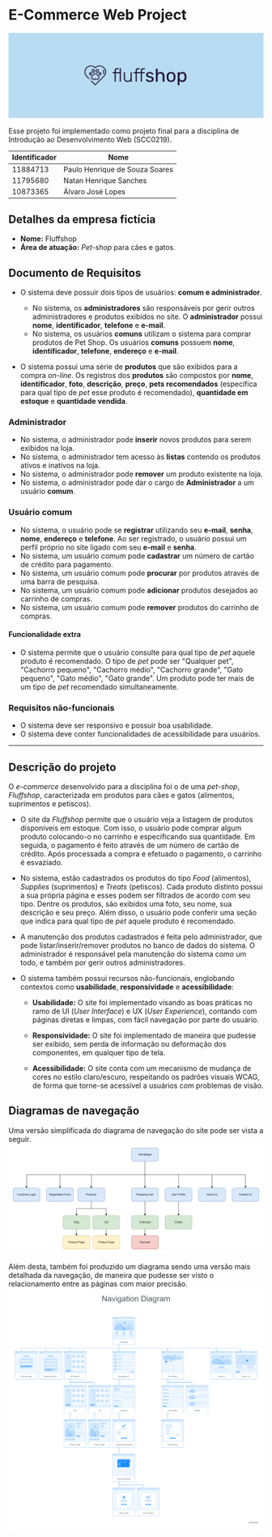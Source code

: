 # E-Commerce Web Project

![Logo](https://github.com/opaulosoares/ecommerce-web-project/blob/main/docs/branding/banner-github.png)

Esse projeto foi implementado como projeto final para a disciplina de Introdução ao Desenvolvimento Web (SCC0219).

| Identificador | Nome |
| --- | --- |
| 11884713 | Paulo Henrique de Souza Soares |
| 11795680 | Natan Henrique Sanches |
| 10873365 | Álvaro José Lopes |

## Detalhes da empresa fictícia

- **Nome:** Fluffshop
- **Área de atuação:** _Pet-shop_ para cães e gatos.

## Documento de Requisitos

- O sistema deve possuir dois tipos de usuários: **comum e administrador**.

  - No sistema, os **administradores** são responsáveis por gerir outros administradores e produtos exibidos no site. O **administrador** possui **nome**, **identificador**, **telefone** e **e-mail**.
  - No sistema, os usuários **comuns** utilizam o sistema para comprar produtos de Pet Shop. Os usuários **comuns** possuem **nome**, **identificador**, **telefone**, **endereço** e **e-mail**.

- O sistema possui uma série de **produtos** que são exibidos para a compra _on-line_. Os registros dos **produtos** são compostos por **nome**, **identificador**, **foto**, **descrição**, **preço**, **pets recomendados** (especifica para qual tipo de _pet_ esse produto é recomendado), **quantidade em estoque** e **quantidade vendida**.

### Administrador

- No sistema, o administrador pode **inserir** novos produtos para serem exibidos na loja.
- No sistema, o administrador tem acesso às **listas** contendo os produtos ativos e inativos na loja.
- No sistema, o administrador pode **remover** um produto existente na loja.
- No sistema, o administrador pode dar o cargo de **Administrador** a um usuário **comum**.

### Usuário comum

- No sistema, o usuário pode se **registrar** utilizando seu **e-mail**, **senha**, **nome**, **endereço** e **telefone**. Ao ser registrado, o usuário possui um perfil próprio no site ligado com seu **e-mail** e **senha**.
- No sistema, um usuário comum pode **cadastrar** um número de cartão de crédito para pagamento.
- No sistema, um usuário comum pode **procurar** por produtos através de uma barra de pesquisa.
- No sistema, um usuário comum pode **adicionar** produtos desejados ao carrinho de compras.
- No sistema, um usuário comum pode **remover** produtos do carrinho de compras.

#### Funcionalidade extra

- O sistema permite que o usuário consulte para qual tipo de _pet_ aquele produto é recomendado. O tipo de _pet_ pode ser "Qualquer pet", "Cachorro pequeno", "Cachorro médio", "Cachorro grande", "Gato pequeno", "Gato médio", "Gato grande". Um produto pode ter mais de um tipo de _pet_ recomendado simultaneamente.

### Requisitos não-funcionais

- O sistema deve ser responsivo e possuir boa usabilidade.
- O sistema deve conter funcionalidades de acessibilidade para usuários.

---

## Descrição do projeto

O _e-commerce_ desenvolvido para a disciplina foi o de uma _pet-shop_, _Fluffshop_, caracterizada em produtos para cães e gatos (alimentos, suprimentos e petiscos). 

- O site da _Fluffshop_ permite que o usuário veja a listagem de produtos disponíveis em estoque. Com isso, o usuário pode comprar algum produto colocando-o no carrinho e especificando sua quantidade. Em seguida, o pagamento é feito através de um número de cartão de crédito. Após processada a compra e efetuado o pagamento, o carrinho é esvaziado.

- No sistema, estão cadastrados os produtos do tipo _Food_ (alimentos), _Supplies_ (suprimentos) e _Treats_ (petiscos). Cada produto distinto possui a sua própria página e esses podem ser filtrados de acordo com seu tipo. Dentre os produtos, são exibidos uma foto, seu nome, sua descrição e seu preço. Além disso, o usuário pode conferir uma seção que indica para qual tipo de _pet_ aquele produto é recomendado.
  
- A manutenção dos produtos cadastrados é feita pelo administrador, que pode listar/inserir/remover produtos no banco de dados do sistema. O administrador é responsável pela manutenção do sistema como um todo, e também por gerir outros administradores.

- O sistema também possui recursos não-funcionais, englobando contextos como **usabilidade**, **responsividade** e **acessibilidade**:
  
  - **Usabilidade:** O site foi implementado visando as boas práticas no ramo de UI (_User Interface_) e UX (_User Experience_), contando com páginas diretas e limpas, com fácil navegação por parte do usuário.

  - **Responsividade:** O site foi implementado de maneira que pudesse ser exibido, sem perda de informação ou deformação dos componentes, em qualquer tipo de tela. 

  - **Acessibilidade:** O site conta com um mecanismo de mudança de cores no estilo claro/escuro, respeitando os padrões visuais WCAG, de forma que torne-se acessível a usuários com problemas de visão.

## Diagramas de navegação

Uma versão simplificada do diagrama de navegação do site pode ser vista a seguir.
![](./docs/milestone-1/navigation-diagram/simple-nav-diagram.png)

Além desta, também foi produzido um diagrama sendo uma versão mais detalhada da navegação, de maneira que pudesse ser visto o relacionamento entre as páginas com maior precisão.
![](./docs/milestone-1/navigation-diagram/full-nav-diagram.png)
